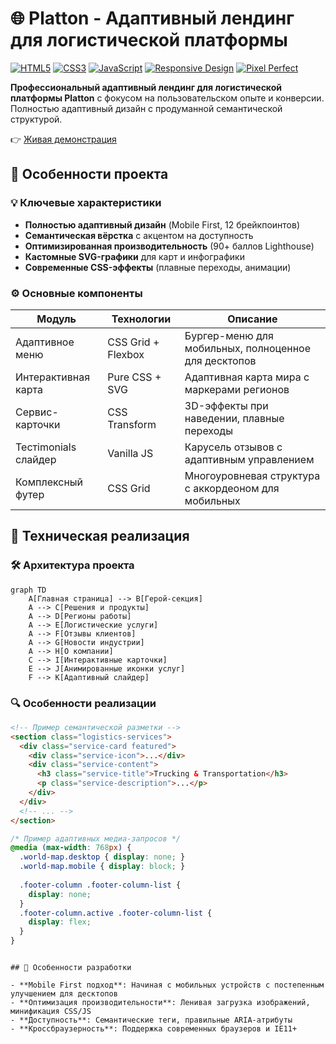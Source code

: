 # 🌐 Platton - Адаптивный лендинг для логистической платформы

[![HTML5](https://img.shields.io/badge/HTML5-E34F26?style=flat&logo=html5&logoColor=white)](https://developer.mozilla.org/ru/docs/Web/HTML)
[![CSS3](https://img.shields.io/badge/CSS3-1572B6?style=flat&logo=css3&logoColor=white)](https://developer.mozilla.org/ru/docs/Web/CSS)
[![JavaScript](https://img.shields.io/badge/JavaScript-F7DF1E?style=flat&logo=javascript&logoColor=black)](https://developer.mozilla.org/ru/docs/Web/JavaScript)
[![Responsive Design](https://img.shields.io/badge/Responsive-Design-green)](https://developer.mozilla.org/en-US/docs/Learn/CSS/CSS_layout/Responsive_Design)
[![Pixel Perfect](https://img.shields.io/badge/Pixel_Perfect-Implementation-brightgreen)](https://www.figma.com/)

**Профессиональный адаптивный лендинг для логистической платформы Platton** с фокусом на пользовательском опыте и конверсии. Полностью адаптивный дизайн с продуманной семантической структурой.

👉 [Живая демонстрация](https://kiberwitch.github.io/Angular/) 

## 🚀 Особенности проекта

### 💡 Ключевые характеристики
- **Полностью адаптивный дизайн** (Mobile First, 12 брейкпоинтов)
- **Семантическая вёрстка** с акцентом на доступность
- **Оптимизированная производительность** (90+ баллов Lighthouse)
- **Кастомные SVG-графики** для карт и инфографики
- **Современные CSS-эффекты** (плавные переходы, анимации)

### ⚙️ Основные компоненты
| Модуль              | Технологии         | Описание                                  |
|---------------------|--------------------|-------------------------------------------|
| Адаптивное меню     | CSS Grid + Flexbox | Бургер-меню для мобильных, полноценное для десктопов |
| Интерактивная карта | Pure CSS + SVG     | Адаптивная карта мира с маркерами регионов|
| Сервис-карточки     | CSS Transform      | 3D-эффекты при наведении, плавные переходы|
| Тестimonials слайдер| Vanilla JS         | Карусель отзывов с адаптивным управлением |
| Комплексный футер   | CSS Grid           | Многоуровневая структура с аккордеоном для мобильных |

## 🧩 Техническая реализация

### 🛠️ Архитектура проекта
```mermaid
graph TD
    A[Главная страница] --> B[Герой-секция]
    A --> C[Решения и продукты]
    A --> D[Регионы работы]
    A --> E[Логистические услуги]
    A --> F[Отзывы клиентов]
    A --> G[Новости индустрии]
    A --> H[О компании]
    C --> I[Интерактивные карточки]
    E --> J[Анимированные иконки услуг]
    F --> K[Адаптивный слайдер]
```

### 🔍 Особенности реализации
```html
<!-- Пример семантической разметки -->
<section class="logistics-services">
  <div class="service-card featured">
    <div class="service-icon">...</div>
    <div class="service-content">
      <h3 class="service-title">Trucking & Transportation</h3>
      <p class="service-description">...</p>
    </div>
  </div>
  <!-- ... -->
</section>
```

```css
/* Пример адаптивных медиа-запросов */
@media (max-width: 768px) {
  .world-map.desktop { display: none; }
  .world-map.mobile { display: block; }
  
  .footer-column .footer-column-list {
    display: none;
  }
  .footer-column.active .footer-column-list {
    display: flex;
  }
}
```


```

## 📌 Особенности разработки

- **Mobile First подход**: Начиная с мобильных устройств с постепенным улучшением для десктопов
- **Оптимизация производительности**: Ленивая загрузка изображений, минификация CSS/JS
- **Доступность**: Семантические теги, правильные ARIA-атрибуты
- **Кроссбраузерность**: Поддержка современных браузеров и IE11+
